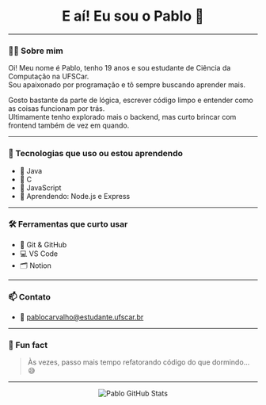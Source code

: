 <h1 align="center">E aí! Eu sou o Pablo 👋</h1>

---

### 👨‍💻 Sobre mim

Oi! Meu nome é Pablo, tenho 19 anos e sou estudante de Ciência da Computação na UFSCar.  
Sou apaixonado por programação e tô sempre buscando aprender mais.

Gosto bastante da parte de lógica, escrever código limpo e entender como as coisas funcionam por trás.  
Ultimamente tenho explorado mais o backend, mas curto brincar com frontend também de vez em quando.

---

### 🧠 Tecnologias que uso ou estou aprendendo

- 💙 Java  
- 🔵 C  
- 💛 JavaScript  
- 🌱 Aprendendo: Node.js e Express  

---

### 🛠️ Ferramentas que curto usar

- 🧠 Git & GitHub  
- 💻 VS Code  
- 🗂️ Notion  

---

### 📫 Contato

- 📧 [pablocarvalho@estudante.ufscar.br](mailto:pablocarvalho@estudante.ufscar.br)

---

### 🧠 Fun fact

> Às vezes, passo mais tempo refatorando código do que dormindo... 😅

---

<p align="center">
  <img src="https://github-readme-stats.vercel.app/api?username=henriquepabl&show_icons=true&theme=tokyonight" alt="Pablo GitHub Stats"/>
</p>

